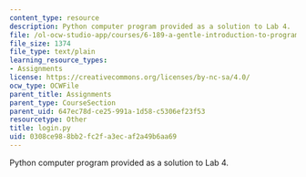 ```yaml
---
content_type: resource
description: Python computer program provided as a solution to Lab 4.
file: /ol-ocw-studio-app/courses/6-189-a-gentle-introduction-to-programming-using-python-january-iap-2008/0308ce988bb2fc2fa3ecaf2a49b6aa69_login.py
file_size: 1374
file_type: text/plain
learning_resource_types:
- Assignments
license: https://creativecommons.org/licenses/by-nc-sa/4.0/
ocw_type: OCWFile
parent_title: Assignments
parent_type: CourseSection
parent_uid: 647ec78d-ce25-991a-1d58-c5306ef23f53
resourcetype: Other
title: login.py
uid: 0308ce98-8bb2-fc2f-a3ec-af2a49b6aa69
---
```

Python computer program provided as a solution to Lab 4.